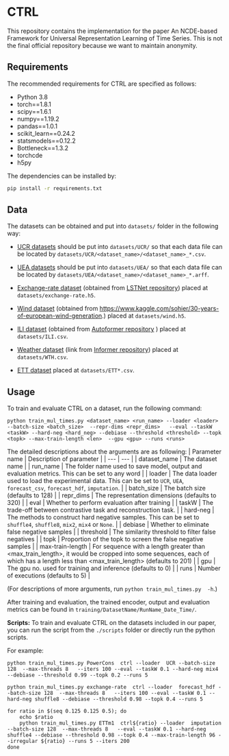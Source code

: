 # CTRL

This repository contains the implementation for the paper An NCDE-based Framework for Universal Representation Learning of Time Series. This is not the final official repository because we want to maintain anonymity.

## Requirements

The recommended requirements for CTRL are specified as follows:
* Python 3.8
* torch==1.8.1
* scipy==1.6.1
* numpy==1.19.2
* pandas==1.0.1
* scikit_learn==0.24.2
* statsmodels==0.12.2
* Bottleneck==1.3.2
* torchcde
* h5py

The dependencies can be installed by:
```bash
pip install -r requirements.txt
```

## Data

The datasets can be obtained and put into `datasets/` folder in the following way:

* [UCR datasets](https://www.cs.ucr.edu/~eamonn/time_series_data_2018) should be put into `datasets/UCR/` so that each data file can be located by `datasets/UCR/<dataset_name>/<dataset_name>_*.csv`.

* [UEA datasets](http://www.timeseriesclassification.com) should be put into `datasets/UEA/` so that each data file can be located by `datasets/UEA/<dataset_name>/<dataset_name>_*.arff`.

* [Exchange-rate dataset](https://drive.google.com/file/d/1pjgw4vJJffmhDGVzJmpBH5hbKTHBWaqB/view?usp=share_link) (obtained from [LSTNet repository](https://github.com/laiguokun/multivariate-time-series-data)) placed at `datasets/exchange-rate.h5`.

* [Wind dataset](https://drive.google.com/file/d/13L7K6Jkmf-u9--9lDkZQY0JTQIeL5Xqe/view?usp=share_link) (obtained from https://www.kaggle.com/sohier/30-years-of-european-wind-generation.) placed at `datasets/wind.h5`.

* [ILI dataset](https://drive.google.com/drive/folders/1DasX30lzEwcVXYaNeyMlQ0PSmCQSow5h?usp=share_link) (obtained from [Autoformer repository](https://github.com/thuml/Autoformer) ) placed at `datasets/ILI.csv`.

* [Weather dataset](https://drive.google.com/drive/folders/1ohGYWWohJlOlb2gsGTeEq3Wii2egnEPR) (link from [Informer repository](https://github.com/zhouhaoyi/Informer2020)) placed at `datasets/WTH.csv`.

* [ETT dataset](https://github.com/zhouhaoyi/ETDataset)  placed at `datasets/ETT*.csv`.

  


## Usage

To train and evaluate CTRL on a dataset, run the following command:

```train & evaluate
python train_mul_times.py <dataset_name> <run_name> --loader <loader> --batch-size <batch_size>  --repr-dims <repr_dims>   --eval --taskW <taskW> --hard-neg <hard_neg> --debiase --threshold <threshold> --topk <topk> --max-train-length <len>  --gpu <gpu> --runs <runs>
```
The detailed descriptions about the arguments are as following:
| Parameter name | Description of parameter |
| --- | --- |
| dataset_name | The dataset name |
| run_name | The folder name used to save model, output and evaluation metrics. This can be set to any word |
| loader | The data loader used to load the experimental data. This can be set to `UCR`, `UEA`, `forecast_csv`, `forecast_hdf`, `imputation`. |
| batch_size | The batch size (defaults to 128) |
| repr_dims | The representation dimensions (defaults to 320) |
| eval | Whether to perform evaluation after training                 |
| taskW | The trade-off between contrastive task and reconstruction task. |
| hard-neg | The methods to construct hard negative samples. This can be set to `shuffle4`, `shuffle8`, `mix2`, `mix4` or `None`. |
| debiase | Whether to eliminate false negative samples |
| threshold | The similarity threshold to filter false negatives |
| topk             | Proportion of the topk to screen the false negative samples  |
| max-train-length | For sequence with a length greater than <max_train_length>, it would be cropped into some sequences, each of which has a length less than <max_train_length> (defaults to 201) |
| gpu              | The gpu no. used for training and inference (defaults to 0)  |
| runs             | Number of executions (defaults to 5)                                        |

(For descriptions of more arguments, run `python train_mul_times.py  -h`.)

After training and evaluation, the trained encoder, output and evaluation metrics can be found in `training/DatasetName/RunName_Date_Time/`. 

**Scripts:** To train and evaluate CTRL  on  the datasets included in our paper, you can run the script from the `./scripts` folder or  directly run the python scripts.

For example:

```
python train_mul_times.py PowerCons  ctrl --loader  UCR --batch-size 128  --max-threads 8   --iters 100 --eval --taskW 0.1 --hard-neg mix4 --debiase --threshold 0.99 --topk 0.2 --runs 5
```

```
python train_mul_times.py exchange-rate  ctrl --loader  forecast_hdf --batch-size 128  --max-threads 8   --iters 100 --eval --taskW 0.1 --hard-neg shuffle8 --debiase --threshold 0.98 --topk 0.4 --runs 5
```

```
for ratio in $(seq 0.125 0.125 0.5); do
    echo $ratio
    python train_mul_times.py ETTm1  ctrl${ratio} --loader  imputation  --batch-size 128  --max-threads 8   --eval --taskW 0.1 --hard-neg shuffle4 --debiase --threshold 0.98 --topk 0.4 --max-train-length 96 --irregular ${ratio} --runs 5 --iters 200
done
```
